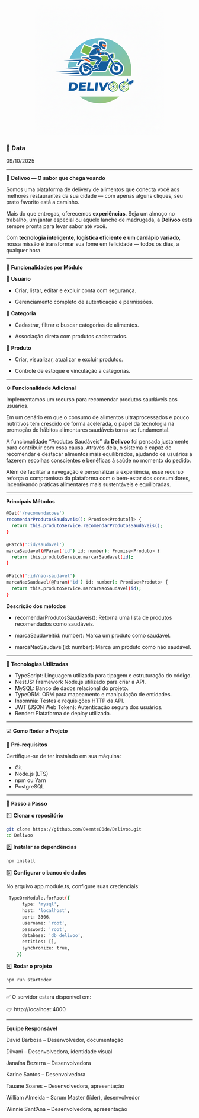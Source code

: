 <p align="center">
<img src="./src/assets/delivoo.png" alt="Logo Delivoo" width="350"/>
</p>

### 📅 Data
09/10/2025 

---

🍔 **Delivoo — O sabor que chega voando**

Somos uma plataforma de delivery de alimentos que conecta você aos melhores restaurantes da sua cidade — com apenas alguns cliques, seu prato favorito está a caminho.

Mais do que entregas, oferecemos **experiências**.
Seja um almoço no trabalho, um jantar especial ou aquele lanche de madrugada, a **Delivoo** está sempre pronta para levar sabor até você.

Com **tecnologia inteligente, logística eficiente e um cardápio variado**, nossa missão é transformar sua fome em felicidade — todos os dias, a qualquer hora.

---

🧩 **Funcionalidades por Módulo**

👤 **Usuário**

- Criar, listar, editar e excluir conta com segurança.

- Gerenciamento completo de autenticação e permissões.

🍱 **Categoria**

- Cadastrar, filtrar e buscar categorias de alimentos.

- Associação direta com produtos cadastrados.

🛒 **Produto**

- Criar, visualizar, atualizar e excluir produtos.

- Controle de estoque e vinculação a categorias.

---

⚙️ **Funcionalidade Adicional**

Implementamos um recurso para recomendar produtos saudáveis aos usuários.

Em um cenário em que o consumo de alimentos ultraprocessados e pouco nutritivos tem crescido de forma acelerada, o papel da tecnologia na promoção de hábitos alimentares saudáveis torna-se fundamental.

A funcionalidade “Produtos Saudáveis” da **Delivoo** foi pensada justamente para contribuir com essa causa.
Através dela, o sistema é capaz de recomendar e destacar alimentos mais equilibrados, ajudando os usuários a fazerem escolhas conscientes e benéficas à saúde no momento do pedido.

Além de facilitar a navegação e personalizar a experiência, esse recurso reforça o compromisso da plataforma com o bem-estar dos consumidores, incentivando práticas alimentares mais sustentáveis e equilibradas.

---

**Principais Métodos**

```bash
@Get('/recomendacoes')
recomendarProdutosSaudaveis(): Promise<Produto[]> {
  return this.produtoService.recomendarProdutosSaudaveis();
}

@Patch(':id/saudavel')
marcaSaudavel(@Param('id') id: number): Promise<Produto> {
  return this.produtoService.marcarSaudavel(id);
}

@Patch(':id/nao-saudavel')
marcaNaoSaudavel(@Param('id') id: number): Promise<Produto> {
  return this.produtoService.marcarNaoSaudavel(id);
}
```

**Descrição dos métodos**

- recomendarProdutosSaudaveis(): Retorna uma lista de produtos recomendados como saudáveis.

- marcaSaudavel(id: number): Marca um produto como saudável.

- marcaNaoSaudavel(id: number): Marca um produto como não saudável.

---

🧠 **Tecnologias Utilizadas**

- TypeScript: Linguagem utilizada para tipagem e estruturação do código.
- NestJS: Framework Node.js utilizado para criar a API.
- MySQL: Banco de dados relacional do projeto.
- TypeORM: ORM para mapeamento e manipulação de entidades.
- Insomnia: Testes e requisições HTTP da API.
- JWT (JSON Web Token):	Autenticação segura dos usuários.
- Render:	Plataforma de deploy utilizada.

---

💻 **Como Rodar o Projeto**

🧾 **Pré-requisitos**

Certifique-se de ter instalado em sua máquina:

- Git
- Node.js (LTS)
- npm ou Yarn
- PostgreSQL

---

🚀 **Passo a Passo**

1️⃣ **Clonar o repositório**
```bash
git clone https://github.com/OxenteC0de/Delivoo.git
cd Delivoo
```

2️⃣ **Instalar as dependências**
```bash
npm install
```

3️⃣ **Configurar o banco de dados**

No arquivo app.module.ts, configure suas credenciais:
```bash
 TypeOrmModule.forRoot({
      type: 'mysql',
      host: 'localhost',
      port: 3306,
      username: 'root',
      password: 'root',
      database: 'db_delivoo',
      entities: [],
      synchronize: true,
    })
```

4️⃣ **Rodar o projeto**
```bash
npm run start:dev
```

---

✅ O servidor estará disponível em: 

👉 http://localhost:4000

---

**Equipe Responsável**

David Barbosa – Desenvolvedor, documentação

Dilvani – Desenvolvedora, identidade visual

Janaína Bezerra – Desenvolvedora

Karine Santos – Desenvolvedora

Tauane Soares – Desenvolvedora, apresentação

William Almeida – Scrum Master (líder), desenvolvedor

Winnie Sant’Ana – Desenvolvedora, apresentação

